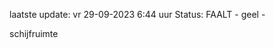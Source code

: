 laatste update: 
vr 29-09-2023  6:44   uur 
Status: FAALT - geel - 
<div class="service Y">schijfruimte</div>